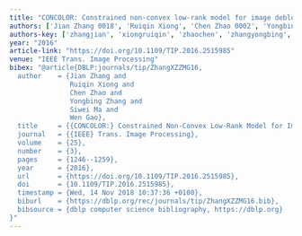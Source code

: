 ```yaml
---
title: "CONCOLOR: Constrained non-convex low-rank model for image deblocking"
authors: ['Jian Zhang 0018', 'Ruiqin Xiong', 'Chen Zhao 0002', 'Yongbing Zhang', 'Siwei Ma', 'Wen Gao 0001']
authors-key: ['zhangjian', 'xiongruiqin', 'zhaochen', 'zhangyongbing', 'masiwei', 'gaowen']
year: "2016"
article-link: "https://doi.org/10.1109/TIP.2016.2515985"
venue: "IEEE Trans. Image Processing"
bibex: "@article{DBLP:journals/tip/ZhangXZZMG16,
  author    = {Jian Zhang and
               Ruiqin Xiong and
               Chen Zhao and
               Yongbing Zhang and
               Siwei Ma and
               Wen Gao},
  title     = {{CONCOLOR:} Constrained Non-Convex Low-Rank Model for Image Deblocking},
  journal   = {{IEEE} Trans. Image Processing},
  volume    = {25},
  number    = {3},
  pages     = {1246--1259},
  year      = {2016},
  url       = {https://doi.org/10.1109/TIP.2016.2515985},
  doi       = {10.1109/TIP.2016.2515985},
  timestamp = {Wed, 14 Nov 2018 10:37:36 +0100},
  biburl    = {https://dblp.org/rec/journals/tip/ZhangXZZMG16.bib},
  bibsource = {dblp computer science bibliography, https://dblp.org}
}"
---
```

